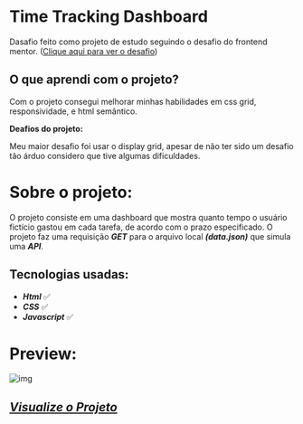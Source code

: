 # Time Tracking Dashboard

Dasafio feito como projeto de estudo seguindo o desafio do frontend mentor. ([Clique aqui para ver o desafio](https://www.frontendmentor.io/challenges/time-tracking-dashboard-UIQ7167Jw))

## **O que aprendi com o projeto?**

Com o projeto consegui melhorar minhas habilidades em css grid, responsividade, e html semântico.

**Deafios do projeto:**

Meu maior desafio foi usar o display grid, apesar de não ter sido um desafio tão árduo considero que tive algumas dificuldades.

# Sobre o projeto:

O projeto consiste em uma dashboard que mostra quanto tempo o usuário fictício gastou em cada tarefa, de acordo com o prazo especificado. O projeto faz uma requisição **_GET_** para o arquivo local **_(data.json)_** que simula uma **_API_**.

## **Tecnologias usadas:**

- **_Html_** ✅
- **_CSS_** ✅
- **_Javascript_** ✅

# Preview:

![img](./images/desktop-preview.jpg)

## **_[Visualize o Projeto](https://lucas-wendell.github.io/time-tracking-dashboard/)_**

